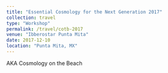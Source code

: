 ```yaml
---
title: "Essential Cosmology for the Next Generation 2017"
collection: travel
type: "Workshop"
permalink: /travel/cotb-2017
venue: "Ibberostar Punta Mita"
date: 2017-12-10
location: "Punta Mita, MX"
---
```

AKA Cosmology on the Beach
